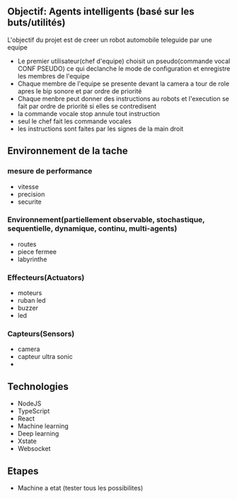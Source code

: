 ## Objectif: Agents intelligents (basé sur les buts/utilités)

L'objectif du projet est de creer un robot automobile teleguide par une equipe

- Le premier utilisateur(chef d'equipe) choisit un pseudo(commande vocal CONF PSEUDO) ce qui declanche le mode de configuration et enregistre les membres de l'equipe
- Chaque membre de l'equipe se presente devant la camera a tour de role apres le bip sonore et par ordre de priorité
- Chaque menbre peut donner des instructions au robots et l'execution se fait par ordre de priorité si elles se contredisent
- la commande vocale stop annule tout instruction
- seul le chef fait les commande vocales
- les instructions sont faites par les signes de la main droit


## Environnement de la tache
### mesure de  performance

- vitesse
- precision
- securite

### Environnement(partiellement observable, stochastique, sequentielle, dynamique, continu, multi-agents)

- routes
- piece fermee
- labyrinthe

### Effecteurs(Actuators)

- moteurs
- ruban led
- buzzer
- led


### Capteurs(Sensors)

- camera
- capteur ultra sonic
- 
## Technologies

- NodeJS
- TypeScript
- React
- Machine learning
- Deep learning
- Xstate
- Websocket

## Etapes

- Machine a etat (tester tous les possibilites)